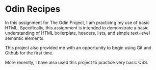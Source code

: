 <h1>Odin Recipes</h1>
<p>In this assignment for The Odin Project, I am practicing my use of basic HTML. Specifically, this assignment is intended to demonstrate a basic understanding of HTML boilerplate, headers, lists, and simple text-level semantic elements.</p>
<p>This project also provided me with an opportunity to begin using Git and Github for the first time.</p>
<p> </p>
<p>More recently, I have also used this project to practice very basic CSS.</p>

